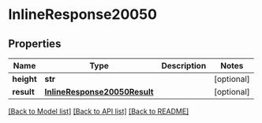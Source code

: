 # InlineResponse20050

## Properties
Name | Type | Description | Notes
------------ | ------------- | ------------- | -------------
**height** | **str** |  | [optional] 
**result** | [**InlineResponse20050Result**](InlineResponse20050Result.md) |  | [optional] 

[[Back to Model list]](../README.md#documentation-for-models) [[Back to API list]](../README.md#documentation-for-api-endpoints) [[Back to README]](../README.md)


